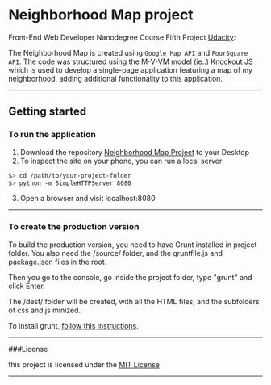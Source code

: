 # Neighborhood Map project

Front-End Web Developer Nanodegree Course Fifth Project <a href="http://www.udacity.com" target="_blank">Udacity</a>:<br>

The Neighborhood Map is created using ```Google Map API``` and ```FourSquare API```. The code was structured using the M-V-VM model (ie..) <a href="https://knockoutjs.com">Knockout JS</a> which is used to develop a single-page application featuring a map of my neighborhood, adding additional functionality to this application.

---------------------------------------------

## Getting started
### To run the application

1. Download the repository <a href="https://github.com/renurevzranju/map">Neighborhood Map Project</a> to your Desktop
2. To inspect the site on your phone, you can run a local server

  ```bash
  $> cd /path/to/your-project-folder
  $> python -m SimpleHTTPServer 8080
  ```

3. Open a browser and visit localhost:8080

-------------------------------------------

### To create the production version

To build the production version, you need to have Grunt installed in project folder.
You also need the /source/ folder, and the gruntfile.js and package.json files in the root. 

Then you go to the console, go inside the project folder, type "grunt" and click Enter.

The /dest/ folder will be created, with all the HTML files, and the subfolders of css and js minized. 

To install grunt, <a href="http://gruntjs.com/getting-started" target="_blank">follow this instructions</a>. 

-----------------------------------------------
###License

this project is licensed under the [MIT License](license.txt)

-------------------------------------------
